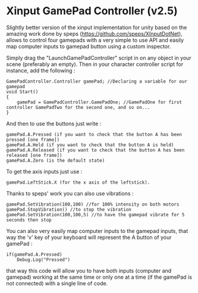# Xinput GamePad Controller (v2.5)

Slightly better version of the xinput implementation for unity based on the amazing work done by speps (https://github.com/speps/XInputDotNet), allows to control four gamepads with a very simple to use API and easily map computer inputs to gamepad button using a custom inspector.

Simply drag the "LaunchGamePadController" script in on any object in your scene (preferably an empty). Then in your character controller script for instance, add the following :
```
GamePadController.Controller gamePad; //Declaring a variable for our gamepad
void Start()
{
    gamePad = GamePadController.GamePadOne; //GamePadOne for first controller GamePadTwo for the second one, and so on...
}
```
And then to use the buttons just write :
```
gamePad.A.Pressed (if you want to check that the button A has been pressed [one frame])
gamePad.A.Held (if you want to check that the button A is held)
gamePad.A.Released (if you want to check that the button A has been released [one frame])
gamePad.A.Zero (is the default state)
```
To get the axis inputs just use :
```
gamePad.LeftStick.X (for the x axis of the leftstick).
```
Thanks to speps' work you can also use vibrations :
```
gamePad.SetVibration(100,100) //for 100% intensity on both motors
gamePad.StopVibration() //to stop the vibration
gamePad.SetVibration(100,100,5) //to have the gamepad vibrate for 5 seconds then stop
```
You can also very easily map computer inputs to the gamepad inputs, that way the 'v' key of your keyboard will represent the A button of your gamePad :
```
if(gamePad.A.Pressed)
    Debug.Log("Pressed")
```   
that way this code will allow you to have both inputs (computer and gamepad) working at the same time or only one at a time (if the gamePad is not connected) with a single line of code.

